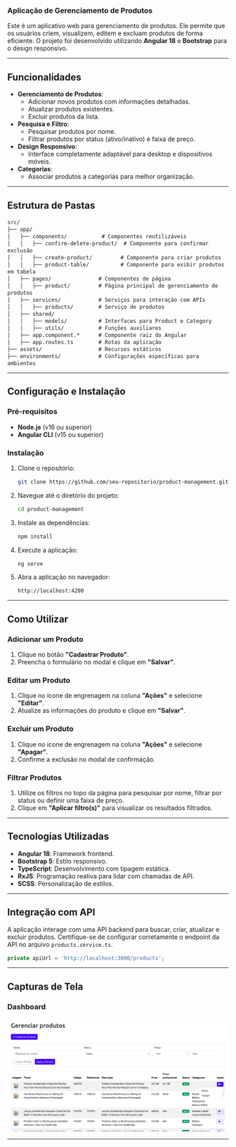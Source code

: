 ### Aplicação de Gerenciamento de Produtos

Este é um aplicativo web para gerenciamento de produtos. Ele permite que os usuários criem, visualizem, editem e excluam produtos de forma eficiente. O projeto foi desenvolvido utilizando **Angular 18** e **Bootstrap** para o design responsivo.

---

## Funcionalidades

- **Gerenciamento de Produtos**:
  - Adicionar novos produtos com informações detalhadas.
  - Atualizar produtos existentes.
  - Excluir produtos da lista.
- **Pesquisa e Filtro**:
  - Pesquisar produtos por nome.
  - Filtrar produtos por status (ativo/inativo) e faixa de preço.
- **Design Responsivo**:
  - Interface completamente adaptável para desktop e dispositivos móveis.
- **Categorias**:
  - Associar produtos a categorias para melhor organização.

---

## Estrutura de Pastas

```plaintext
src/
├── app/
│   ├── components/           # Componentes reutilizáveis
│   │   ├── confirm-delete-product/  # Componente para confirmar exclusão
│   │   ├── create-product/         # Componente para criar produtos
│   │   ├── product-table/          # Componente para exibir produtos em tabela
│   ├── pages/               # Componentes de página
│   │   ├── product/         # Página principal de gerenciamento de produtos
│   ├── services/            # Serviços para interação com APIs
│   │   ├── products/        # Serviço de produtos
│   ├── shared/
│   │   ├── models/          # Interfaces para Product e Category
│   │   ├── utils/           # Funções auxiliares
│   ├── app.component.*      # Componente raiz do Angular
│   ├── app.routes.ts        # Rotas da aplicação
├── assets/                  # Recursos estáticos
├── environments/            # Configurações específicas para ambientes
```

---

## Configuração e Instalação

### Pré-requisitos

- **Node.js** (v16 ou superior)
- **Angular CLI** (v15 ou superior)

### Instalação

1. Clone o repositório:
   ```bash
   git clone https://github.com/seu-repositorio/product-management.git
   ```

2. Navegue até o diretório do projeto:
   ```bash
   cd product-management
   ```

3. Instale as dependências:
   ```bash
   npm install
   ```

4. Execute a aplicação:
   ```bash
   ng serve
   ```

5. Abra a aplicação no navegador:
   ```plaintext
   http://localhost:4200
   ```

---

## Como Utilizar

### Adicionar um Produto
1. Clique no botão **"Cadastrar Produto"**.
2. Preencha o formulário no modal e clique em **"Salvar"**.

### Editar um Produto
1. Clique no ícone de engrenagem na coluna **"Ações"** e selecione **"Editar"**.
2. Atualize as informações do produto e clique em **"Salvar"**.

### Excluir um Produto
1. Clique no ícone de engrenagem na coluna **"Ações"** e selecione **"Apagar"**.
2. Confirme a exclusão no modal de confirmação.

### Filtrar Produtos
1. Utilize os filtros no topo da página para pesquisar por nome, filtrar por status ou definir uma faixa de preço.
2. Clique em **"Aplicar filtro(s)"** para visualizar os resultados filtrados.

---

## Tecnologias Utilizadas

- **Angular 18**: Framework frontend.
- **Bootstrap 5**: Estilo responsivo.
- **TypeScript**: Desenvolvimento com tipagem estática.
- **RxJS**: Programação reativa para lidar com chamadas de API.
- **SCSS**: Personalização de estilos.

---

## Integração com API

A aplicação interage com uma API backend para buscar, criar, atualizar e excluir produtos. Certifique-se de configurar corretamente o endpoint da API no arquivo `products.service.ts`.

```typescript
private apiUrl = 'http://localhost:3000/products';
```

---

## Capturas de Tela

### Dashboard
![Captura de Tela do Dashboard](./app-gerenciamento-produtos.png)

---